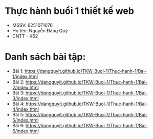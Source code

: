 # Thực hành buổi 1 thiết kế web
- MSSV: 6251071076
- Họ tên: Nguyễn Đăng Quý
- CNTT - K62

# Danh sách bài tập:
- Bài 1: https://dangquyit.github.io/TKW-Buoi-1/Thuc-hanh-1/Bai-1/index.html
- Bài 2: https://dangquyit.github.io/TKW-Buoi-1/Thuc-hanh-1/Bai-2/index.html
- Bài 3: https://dangquyit.github.io/TKW-Buoi-1/Thuc-hanh-1/Bai-3/index.html
- Bài 4: https://dangquyit.github.io/TKW-Buoi-1/Thuc-hanh-1/Bai-4/index.html
- Bài 5: https://dangquyit.github.io/TKW-Buoi-1/Thuc-hanh-1/Bai-5/index.html
- Bài 6: https://dangquyit.github.io/TKW-Buoi-1/Thuc-hanh-1/Bai-6/index.html
